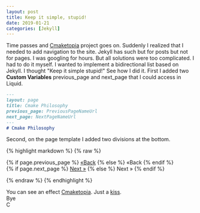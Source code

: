 ```yaml
---
layout: post
title: Keep it simple, stupid!
date: 2019-01-21
categories: [Jekyll]
---
```


Time passes and [Cmaketopia](https://unclecshark.github.io/Cmaketopia/) project goes on. Suddenly I realized that I needed to add navigation to the site. Jekyll has such but for posts but not for pages. I was googling for hours. But all solutions were too complicated. I had to do it myself. I wanted to implement a bidirectional list based on Jekyll. I thought "Keep it simple stupid!" See how I did it. First I added two **Custom Variables** previous_page and next_page that I could access in Liquid.

```markdown
---
layout: page
title: Cmake Philosophy
previous_page: PreviousPageNameUrl
next_page: NextPageNameUrl
---
# Cmake Philosophy

```

Second, on the page template I added two divisions at the bottom.

{% highlight markdown %}
{% raw  %}

<div class="left align-right">
    {% if page.previous_page %}
        <a href="{{ page.previous_page }}">&laquo;Back</a>
    {% else %}
        <span class="prev disabled">&laquo;Back</span>
    {% endif %}
</div>
<div class="right align-left">
    {% if page.next_page %}
        <a href="{{ page.next_page }}">Next &raquo;</a>
    {% else %}
        <span class="prev disabled">Next &raquo;</span>
    {% endif %}
</div>

{% endraw %}
{% endhighlight %}

You can see an effect [Cmaketopia](https://unclecshark.github.io/Cmaketopia/).
Just a [kiss](https://en.wikipedia.org/wiki/KISS_principle).  
Bye  
C